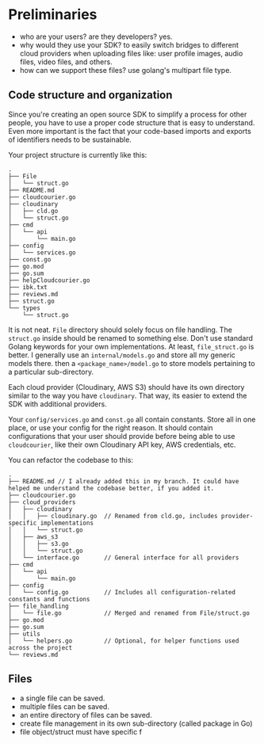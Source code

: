 # Preliminaries

- who are your users? are they developers? yes. 
- why would they use your SDK? to easily switch bridges to different cloud providers when uploading files like: user profile images, audio files, video files, and others.
- how can we support these files? use golang's multipart file type. 

## Code structure and organization
Since you're creating an open source SDK to simplify a process for other people, you have to use a
proper code structure that is easy to understand. Even more important is the fact that your code-based imports and exports
of identifiers needs to be sustainable.

Your project structure is currently like this:
```shell
.
├── File
│   └── struct.go
├── README.md
├── cloudcourier.go
├── cloudinary
│   ├── cld.go
│   └── struct.go
├── cmd
│   └── api
│       └── main.go
├── config
│   └── services.go
├── const.go
├── go.mod
├── go.sum
├── helpCloudcourier.go
├── ibk.txt
├── reviews.md
├── struct.go
└── types
    └── struct.go

```
It is not neat. `File` directory should solely focus on file handling. The `struct.go` inside should be renamed to something else.
Don't use standard Golang keywords for your own implementations. At least, `file_struct.go` is better. I generally use an `internal/models.go`
and store all my generic models there. then a `<package_name>/model.go` to store models pertaining to a particular sub-directory.

Each cloud provider (Cloudinary, AWS S3) should have its own directory similar to the way you have `cloudinary`. That way, its
easier to extend the SDK with additional providers.

Your `config/services.go` and `const.go` all contain constants. Store all in one place, or use your config for the right reason.
It should contain configurations that your user should provide before being able to use `cloudcourier`, like their own Cloudinary API key, AWS credentials, etc.

You can refactor the codebase to this:
```shell
.
├── README.md // I already added this in my branch. It could have helped me understand the codebase better, if you added it.
├── cloudcourier.go
├── cloud_providers
│   ├── cloudinary
│   │   ├── cloudinary.go  // Renamed from cld.go, includes provider-specific implementations
│   │   └── struct.go
│   ├── aws_s3
│   │   ├── s3.go
│   │   └── struct.go
│   └── interface.go       // General interface for all providers
├── cmd
│   └── api
│       └── main.go
├── config
│   └── config.go          // Includes all configuration-related constants and functions
├── file_handling
│   └── file.go            // Merged and renamed from File/struct.go
├── go.mod
├── go.sum
├── utils
│   └── helpers.go         // Optional, for helper functions used across the project
└── reviews.md
```

## Files
- a single file can be saved.
- multiple files can be saved.
- an entire directory of files can be saved.
- create file management in its own sub-directory (called package in Go)
- file object/struct must have specific f